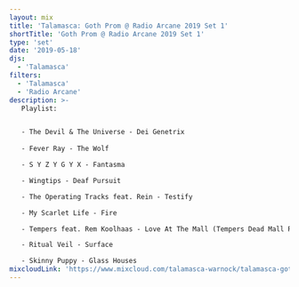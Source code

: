 ```yaml
---
layout: mix
title: 'Talamasca: Goth Prom @ Radio Arcane 2019 Set 1'
shortTitle: 'Goth Prom @ Radio Arcane 2019 Set 1'
type: 'set'
date: '2019-05-18'
djs:
  - 'Talamasca'
filters:
  - 'Talamasca'
  - 'Radio Arcane'
description: >-
   Playlist:


   - The Devil & The Universe - Dei Genetrix
   
   - Fever Ray - The Wolf

   - S Y Z Y G Y X - Fantasma

   - Wingtips - Deaf Pursuit

   - The Operating Tracks feat. Rein - Testify

   - My Scarlet Life - Fire

   - Tempers feat. Rem Koolhaas - Love At The Mall (Tempers Dead Mall Remix)

   - Ritual Veil - Surface

   - Skinny Puppy - Glass Houses
mixcloudLink: 'https://www.mixcloud.com/talamasca-warnock/talamasca-goth-prom-radio-arcane-2019-set-1'
---
```

